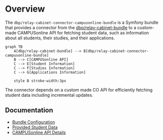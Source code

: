 # Overview

The `dbp/relay-cabinet-connector-campusonline-bundle` is a Symfony bundle that
provides a connector from the
[dbp/relay-cabinet-bundle](https://packagist.org/packages/dbp/relay-cabinet-bundle)
to a custom-made CAMPUSonline API for fetching student data, such as information
about all students, their studies, and their applications.

```mermaid
graph TB
    A[dbp/relay-cabinet-bundle] --> B[dbp/relay-cabinet-connector-campusonline-bundle]
    B --> C[CAMPUSonline API]
    C --> E[Student Information]
    C --> F[Studies Information]
    C --> G[Applications Information]

    style B stroke-width:3px
```

The connector depends on a custom made CO API for efficiently fetching student
data including incremental updates.

## Documentation

* [Bundle Configuration](./config.md)
* [Provided Student Data](./data.md)
* [CAMPUSonline API Details](./co-api.md)
